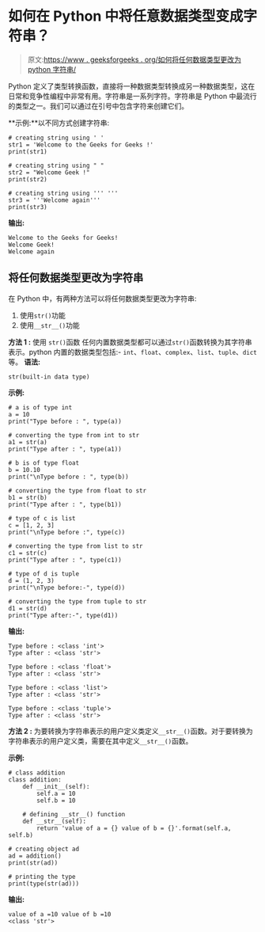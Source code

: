 # 如何在 Python 中将任意数据类型变成字符串？

> 原文:[https://www . geeksforgeeks . org/如何将任何数据类型更改为 python 字符串/](https://www.geeksforgeeks.org/how-to-change-any-data-type-into-a-string-in-python/)

Python 定义了类型转换函数，直接将一种数据类型转换成另一种数据类型，这在日常和竞争性编程中非常有用。字符串是一系列字符。字符串是 Python 中最流行的类型之一。我们可以通过在引号中包含字符来创建它们。

**示例:**以不同方式创建字符串:

```
# creating string using ' '
str1 = 'Welcome to the Geeks for Geeks !'
print(str1)

# creating string using " "
str2 = "Welcome Geek !"
print(str2)

# creating string using ''' '''
str3 = '''Welcome again'''
print(str3)
```

**输出:**

```
Welcome to the Geeks for Geeks!
Welcome Geek!
Welcome again
```

## 将任何数据类型更改为字符串

在 Python 中，有两种方法可以将任何数据类型更改为字符串:

1.  使用`str()`功能
2.  使用`__str__()`功能

**方法 1 :** 使用 `str()`函数
任何内置数据类型都可以通过`str()`函数转换为其字符串表示。python 内置的数据类型包括:- `int`、`float`、`complex`、`list`、`tuple`、`dict` 等。
**语法:**

```
str(built-in data type)
```

**示例:**

```
# a is of type int
a = 10
print("Type before : ", type(a))

# converting the type from int to str
a1 = str(a)
print("Type after : ", type(a1))

# b is of type float
b = 10.10
print("\nType before : ", type(b))

# converting the type from float to str
b1 = str(b)
print("Type after : ", type(b1))

# type of c is list
c = [1, 2, 3]
print("\nType before :", type(c))

# converting the type from list to str
c1 = str(c)
print("Type after : ", type(c1))

# type of d is tuple
d = (1, 2, 3)
print("\nType before:-", type(d))

# converting the type from tuple to str
d1 = str(d)
print("Type after:-", type(d1))
```

**输出:**

```
Type before : <class 'int'>
Type after : <class 'str'>

Type before : <class 'float'>
Type after : <class 'str'>

Type before : <class 'list'>
Type after : <class 'str'>

Type before : <class 'tuple'>
Type after : <class 'str'>

```

**方法 2 :** 为要转换为字符串表示的用户定义类定义`__str__()`函数。对于要转换为字符串表示的用户定义类，需要在其中定义`__str__()`函数。

**示例:**

```
# class addition
class addition:
    def __init__(self):
        self.a = 10
        self.b = 10

    # defining __str__() function
    def __str__(self):
        return 'value of a = {} value of b = {}'.format(self.a, self.b)

# creating object ad
ad = addition()
print(str(ad))

# printing the type
print(type(str(ad)))
```

**输出:**

```
value of a =10 value of b =10
<class 'str'>
```